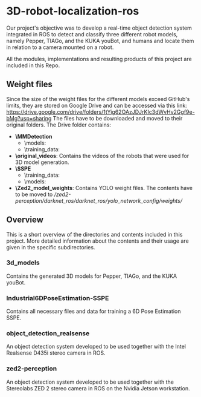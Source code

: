 # 3D-robot-localization-ros

Our project's objective was to develop a real-time object detection system integrated in ROS to detect and classify three different robot models, namely Pepper, TIAGo, and the KUKA youBot, and humans and locate them in relation to a camera mounted on a robot.

All the modules, implementations and resulting products of this project are included in this Repo.

## Weight files

Since the size of the weight files for the different models exceed GitHub's limits, they are stored on Google Drive and can be accessed via this link: https://drive.google.com/drive/folders/1tYig62OAzJDJrKIc3dWvHv2Ggf9e-bMg?usp=sharing
The files have to be downloaded and moved to their original folders. 
The Drive folder contains:
* **\MMDetection**
  * \models:
  * \training_data:
* **\original_videos**: Contains the videos of the robots that were used for 3D model generation.
* **\SSPE**
  * \training_data:
  * \models: 
* **\Zed2_model_weights**: Contains YOLO weight files. The contents have to be moved to */zed2-perception/darknet_ros/darknet_ros/yolo_network_config/weights/*

## Overview

This is a short overview of the directories and contents included in this project. More detailed information about the contents and their usage are given in the specific subdirectories.

### 3d_models

Contains the generated 3D models for Pepper, TIAGo, and the KUKA youBot.

### Industrial6DPoseEstimation-SSPE

Contains all necessary files and data for training a 6D Pose Estimation SSPE.

### object_detection_realsense

An object detection system developed to be used together with the Intel Realsense D435i stereo camera in ROS.

### zed2-perception

An object detection system developed to be used together with the Stereolabs ZED 2 stereo camera in ROS on the Nvidia Jetson workstation.

